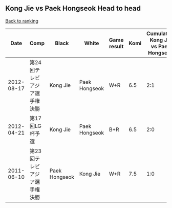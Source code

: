 ## Kong Jie vs Paek Hongseok Head to head

[Back to ranking](../../index.md)




| **Date** | **Comp** | **Black** | **White** | **Game result** | **Komi** | **Cumulative Kong Jie vs Paek Hongseok** | **Kong Jie streak** | **Paek Hongseok streak** | 
| --- | --- | --- | --- | --- | --- | --- | --- | --- |
| 2012-08-17 | 第24回テレビアジア選手権決勝 | Kong Jie | Paek Hongseok | W+R | 6.5 | 2:1 | 0 | 1 | 
| 2012-04-21 | 第17回LG杯予選 | Kong Jie | Paek Hongseok | B+R | 6.5 | 2:0 | 2 | 0 | 
| 2011-06-10 | 第23回テレビアジア選手権決勝 | Paek Hongseok | Kong Jie | W+R | 7.5 | 1:0 | 1 | 0 |




